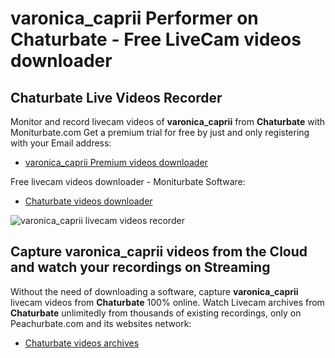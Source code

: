 # varonica_caprii Performer on Chaturbate - Free LiveCam videos downloader

## Chaturbate Live Videos Recorder

Monitor and record livecam videos of **varonica_caprii** from **Chaturbate** with Moniturbate.com
Get a premium trial for free by just and only registering with your Email address:
* [varonica_caprii Premium videos downloader](https://moniturbate.com/request-demo-licence-key.html)

Free livecam videos downloader - Moniturbate Software:
* [Chaturbate videos downloader](https://moniturbate.com/moniturbate-download-software.html)

![varonica_caprii livecam videos recorder](https://peachurnet.com/templates/moniturbate-software.png)


## Capture varonica_caprii videos from the Cloud and watch your recordings on Streaming

Without the need of downloading a software, capture **varonica_caprii** livecam videos from **Chaturbate** 100% online.
Watch Livecam archives from **Chaturbate** unlimitedly from thousands of existing recordings, only on Peachurbate.com and its websites network:
* [Chaturbate videos archives](https://peachurnet.com/)
